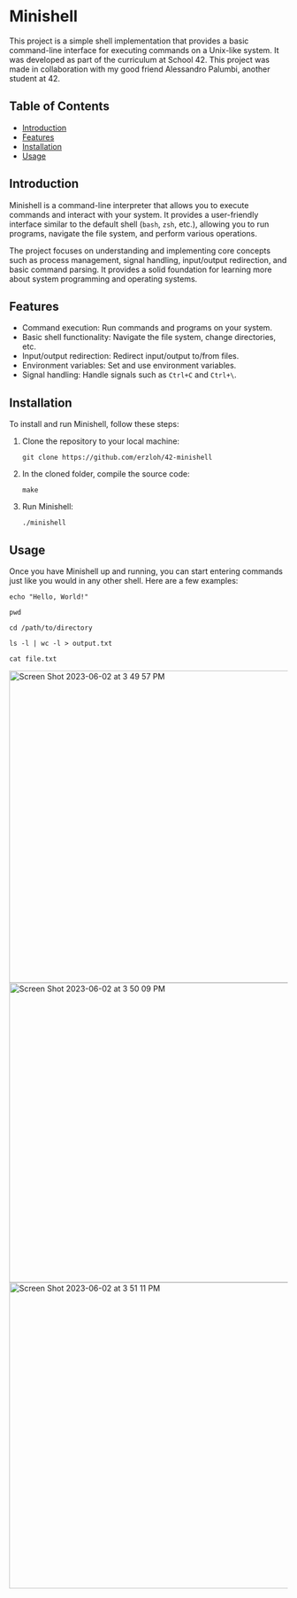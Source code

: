 # Minishell

This project is a simple shell implementation that provides a basic command-line interface for executing commands on a Unix-like system. It was developed as part of the curriculum at School 42. This project was made in collaboration with my good friend Alessandro Palumbi, another student at 42.

## Table of Contents

- [Introduction](#introduction)
- [Features](#features)
- [Installation](#installation)
- [Usage](#usage)

## Introduction

Minishell is a command-line interpreter that allows you to execute commands and interact with your system. It provides a user-friendly interface similar to the default shell (`bash`, `zsh`, etc.), allowing you to run programs, navigate the file system, and perform various operations.

The project focuses on understanding and implementing core concepts such as process management, signal handling, input/output redirection, and basic command parsing. It provides a solid foundation for learning more about system programming and operating systems.

## Features

- Command execution: Run commands and programs on your system.
- Basic shell functionality: Navigate the file system, change directories, etc.
- Input/output redirection: Redirect input/output to/from files.
- Environment variables: Set and use environment variables.
- Signal handling: Handle signals such as `Ctrl+C` and `Ctrl+\`.

## Installation

To install and run Minishell, follow these steps:

1. Clone the repository to your local machine:

   ```shell
   git clone https://github.com/erzloh/42-minishell
	```
2. In the cloned folder, compile the source code:

	```shell
	make
	```

3. Run Minishell:

	```shell
	./minishell
	```

## Usage

Once you have Minishell up and running, you can start entering commands just like you would in any other shell. Here are a few examples:

```shell
echo "Hello, World!"
```
```shell
pwd
```
```shell
cd /path/to/directory
```
```shell
ls -l | wc -l > output.txt
```
```shell
cat file.txt
```
<img width="564" alt="Screen Shot 2023-06-02 at 3 49 57 PM" src="https://github.com/erzloh/42-minishell/assets/48589114/a2fcaa9d-587f-4851-98cb-107cdec05d74">
<img width="541" alt="Screen Shot 2023-06-02 at 3 50 09 PM" src="https://github.com/erzloh/42-minishell/assets/48589114/d26ef1dd-17bb-4475-a41d-1578a57b1ad6">
<img width="553" alt="Screen Shot 2023-06-02 at 3 51 11 PM" src="https://github.com/erzloh/42-minishell/assets/48589114/7ac8bf0c-f3c2-4882-a8f2-091cc8af2cf9">
